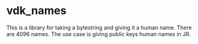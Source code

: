 # vdk_names

This is a library for taking a bytestring and giving it a human name. There are
4096 names. The use case is giving public keys human names in JR.
